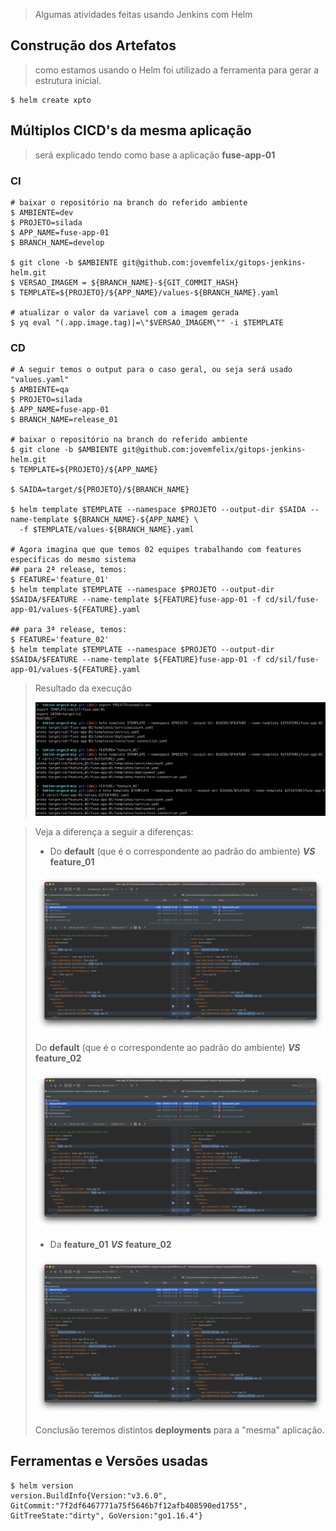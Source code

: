 > Algumas atividades feitas usando Jenkins com Helm



## Construção dos Artefatos

> como estamos usando o Helm foi utilizado a ferramenta para gerar a estrutura inicial.

```shell
$ helm create xpto
```



## Múltiplos CICD's da mesma aplicação

> será explicado tendo como base a aplicação **fuse-app-01**

### CI

```shell
# baixar o repositório na branch do referido ambiente
$ AMBIENTE=dev
$ PROJETO=silada
$ APP_NAME=fuse-app-01
$ BRANCH_NAME=develop

$ git clone -b $AMBIENTE git@github.com:jovemfelix/gitops-jenkins-helm.git
$ VERSAO_IMAGEM = ${BRANCH_NAME}-${GIT_COMMIT_HASH}
$ TEMPLATE=${PROJETO}/${APP_NAME}/values-${BRANCH_NAME}.yaml

# atualizar o valor da variavel com a imagem gerada
$ yq eval "(.app.image.tag)|=\"$VERSAO_IMAGEM\"" -i $TEMPLATE
```



### CD

```shell
# A seguir temos o output para o caso geral, ou seja será usado "values.yaml"
$ AMBIENTE=qa
$ PROJETO=silada
$ APP_NAME=fuse-app-01
$ BRANCH_NAME=release_01

# baixar o repositório na branch do referido ambiente
$ git clone -b $AMBIENTE git@github.com:jovemfelix/gitops-jenkins-helm.git
$ TEMPLATE=${PROJETO}/${APP_NAME}

$ SAIDA=target/${PROJETO}/${BRANCH_NAME}

$ helm template $TEMPLATE --namespace $PROJETO --output-dir $SAIDA --name-template ${BRANCH_NAME}-${APP_NAME} \
  -f $TEMPLATE/values-${BRANCH_NAME}.yaml

# Agora imagina que que temos 02 equipes trabalhando com features específicas do mesmo sistema
## para 2ª release, temos:
$ FEATURE='feature_01'
$ helm template $TEMPLATE --namespace $PROJETO --output-dir $SAIDA/$FEATURE --name-template ${FEATURE}fuse-app-01 -f cd/sil/fuse-app-01/values-${FEATURE}.yaml

## para 3ª release, temos:
$ FEATURE='feature_02'
$ helm template $TEMPLATE --namespace $PROJETO --output-dir $SAIDA/$FEATURE --name-template ${FEATURE}fuse-app-01 -f cd/sil/fuse-app-01/values-${FEATURE}.yaml
```

> Resultado da execução
>
> ![image-20210707122049753](README.assets/image-20210707122049753.png)





> Veja a diferença a seguir a diferenças:
>
> * Do **default** (que é o correspondente ao padrão do ambiente) ***VS*** **feature_01**
>
> ![image-20210707122345453](README.assets/image-20210707122345453.png)
>
> Do **default** (que é o correspondente ao padrão do ambiente) ***VS*** **feature_02**
>
> ![image-20210707122450009](README.assets/image-20210707122450009.png)
>
> * Da **feature_01** ***VS*** **feature_02**
>
> ![image-20210707122606089](README.assets/image-20210707122606089.png)
>
> Conclusão teremos distintos **deployments** para a "mesma" aplicação.



## Ferramentas e Versões usadas

```shell
$ helm version
version.BuildInfo{Version:"v3.6.0", GitCommit:"7f2df6467771a75f5646b7f12afb408590ed1755", GitTreeState:"dirty", GoVersion:"go1.16.4"}
```

